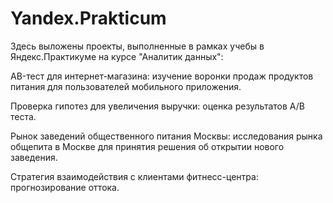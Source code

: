 # Yandex.Prakticum
Здесь выложены проекты, выполненные в рамках учебы в Яндекс.Практикуме на курсе "Аналитик данных":

AB-тест для интернет-магазина: изучение воронки продаж продуктов питания для пользователей мобильного приложения.

Проверка гипотез для увеличения выручки: оценка результатов A/B теста.

Рынок заведений общественного питания Москвы: исследования рынка общепита в Москве для принятия решения об открытии нового заведения.

Стратегия взаимодействия с клиентами фитнесс-центра: прогнозирование оттока.
